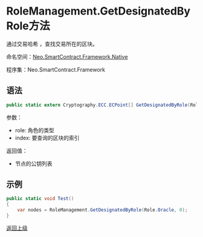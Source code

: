 # RoleManagement.GetDesignatedByRole方法

通过交易哈希 ，查找交易所在的区块。

命名空间：[Neo.SmartContract.Framework.Native](../../native.md)

程序集：Neo.SmartContract.Framework

## 语法

```cs
public static extern Cryptography.ECC.ECPoint[] GetDesignatedByRole(Role role, uint index);
```

参数：

- role: 角色的类型
- index: 要查询的区块的索引

返回值：

- 节点的公钥列表

## 示例

```cs
public static void Test()
{
    var nodes = RoleManagement.GetDesignatedByRole(Role.Oracle, 0);
}
```
[返回上级](../RoleManagement.md)

